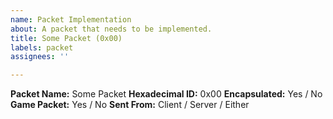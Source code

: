 ```yaml
---
name: Packet Implementation
about: A packet that needs to be implemented.
title: Some Packet (0x00)
labels: packet
assignees: ''

---
```


**Packet Name:** Some Packet
**Hexadecimal ID:** 0x00
**Encapsulated:** Yes / No
**Game Packet:** Yes / No
**Sent From:** Client / Server / Either
